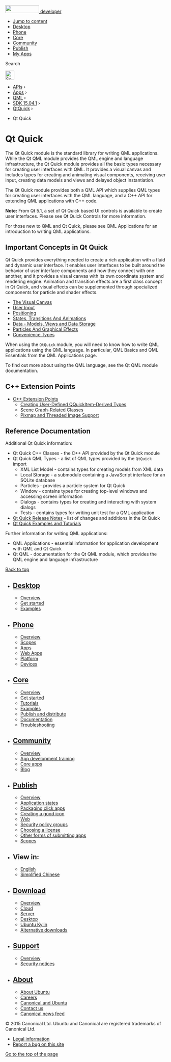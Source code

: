 <a href="https://developer.ubuntu.com/" class="logo-ubuntu"><img src="https://developer.ubuntu.com/assets/sites/ubuntu/latest/u/img/logos/logo-ubuntu-orange.svg" width="106" height="25" /> <span>developer</span></a>

-   [Jump to content](index.html#main-content)
-   [Desktop](https://developer.ubuntu.com/en/desktop/)
-   [Phone](https://developer.ubuntu.com/en/phone/)
-   [Core](https://developer.ubuntu.com/core)
-   [Community](https://developer.ubuntu.com/en/community/)
-   [Publish](https://developer.ubuntu.com/en/publish/)
-   [My Apps](https://myapps.developer.ubuntu.com/)

Search

<img src="https://developer.ubuntu.com/assets/sites/ubuntu/latest/u/img/search-white.svg" alt="Search" height="28" />

-   [APIs](../../../../index.html) ›
-   [Apps](../../../index.html) ›
-   [QML](../../index.html) ›
-   <a href="../index.html" class="sub-nav-item">SDK 15.04.1</a> ›
-   <a href="../QtQuick/index.html" class="sub-nav-item">QtQuick</a> ›

<!-- -->

-   Qt Quick

Qt Quick
========

<span class="subtitle"></span>
<span id="details"></span>
The Qt Quick module is the standard library for writing QML applications. While the Qt QML module provides the QML engine and language infrastructure, the Qt Quick module provides all the basic types necessary for creating user interfaces with QML. It provides a visual canvas and includes types for creating and animating visual components, receiving user input, creating data models and views and delayed object instantiation.

The Qt Quick module provides both a QML API which supplies QML types for creating user interfaces with the QML language, and a C++ API for extending QML applications with C++ code.

**Note:** From Qt 5.1, a set of Qt Quick based UI controls is available to create user interfaces. Please see Qt Quick Controls for more information.

For those new to QML and Qt Quick, please see QML Applications for an introduction to writing QML applications.

<span id="important-concepts-in-qt-quick"></span>
Important Concepts in Qt Quick
------------------------------

Qt Quick provides everything needed to create a rich application with a fluid and dynamic user interface. It enables user interfaces to be built around the behavior of user interface components and how they connect with one another, and it provides a visual canvas with its own coordinate system and rendering engine. Animation and transition effects are a first class concept in Qt Quick, and visual effects can be supplemented through specialized components for particle and shader effects.

-   [The Visual Canvas](../QtQuick.qtquick-visualcanvas-topic/index.html)
-   [User Input](../QtQuick.qtquick-input-topic/index.html)
-   [Positioning](../QtQuick.qtquick-positioning-topic/index.html)
-   [States, Transitions And Animations](../QtQuick.qtquick-statesanimations-topic/index.html)
-   [Data - Models, Views and Data Storage](../QtQuick.qtquick-modelviewsdata-topic/index.html)
-   [Particles And Graphical Effects](../QtQuick.qtquick-effects-topic/index.html)
-   [Convenience Types](../QtQuick.qtquick-convenience-topic/index.html)

When using the `QtQuick` module, you will need to know how to write QML applications using the QML language. In particular, QML Basics and QML Essentials from the QML Applications page.

To find out more about using the QML language, see the Qt QML module documentation.

<span id="c-extension-points"></span>
C++ Extension Points
--------------------

-   [C++ Extension Points](../QtQuick.qtquick-cppextensionpoints/index.html)
    -   [Creating User-Defined QQuickItem-Derived Types](../QtQuick.qtquick-cppextensionpoints/index.html#user-defined-qquickitem-derived-types)
    -   [Scene Graph-Related Classes](../QtQuick.qtquick-cppextensionpoints/index.html#scene-graph-related-classes)
    -   [Pixmap and Threaded Image Support](../QtQuick.qtquick-cppextensionpoints/index.html#pixmap-and-threaded-image-support)

<span id="reference-documentation"></span>
Reference Documentation
-----------------------

Additional Qt Quick information:

-   Qt Quick C++ Classes - the C++ API provided by the Qt Quick module
-   Qt Quick QML Types - a list of QML types provided by the `QtQuick` import
    -   XML List Model - contains types for creating models from XML data
    -   Local Storage - a submodule containing a JavaScript interface for an SQLite database
    -   Particles - provides a particle system for Qt Quick
    -   Window - contains types for creating top-level windows and accessing screen information
    -   Dialogs - contains types for creating and interacting with system dialogs
    -   Tests - contains types for writing unit test for a QML application
-   [Qt Quick Release Notes](../QtQuick.qtquick-releasenotes/index.html) - list of changes and additions in the Qt Quick
-   [Qt Quick Examples and Tutorials](../QtQuick.qtquick-codesamples/index.html)

Further information for writing QML applications:

-   QML Applications - essential information for application development with QML and Qt Quick
-   Qt QML - documentation for the Qt QML module, which provides the QML engine and language infrastructure

[Back to top](index.html#)

-   [Desktop](https://developer.ubuntu.com/en/desktop/)
    ---------------------------------------------------

    -   [Overview](https://developer.ubuntu.com/en/desktop/)
    -   [Get started](http://snapcraft.io/?utm_source=developer.ubuntu.com&utm_medium=devportal&utm_term=snaps%20snapcraft%20desktop&utm_content=menu&utm_campaign=duc_snappers)
    -   [Examples](https://github.com/ubuntu/snappy-playpen)

-   [Phone](https://developer.ubuntu.com/en/phone/)
    -----------------------------------------------

    -   [Overview](https://developer.ubuntu.com/en/phone/)
    -   [Scopes](https://developer.ubuntu.com/en/phone/scopes/)
    -   [Apps](https://developer.ubuntu.com/en/phone/apps/)
    -   [Web Apps](https://developer.ubuntu.com/en/phone/web/)
    -   [Platform](https://developer.ubuntu.com/en/phone/platform/)
    -   [Devices](https://developer.ubuntu.com/en/phone/devices/)

-   [Core](https://developer.ubuntu.com/core)
    -----------------------------------------

    -   [Overview](https://developer.ubuntu.com/core)
    -   [Get started](https://developer.ubuntu.com/core/get-started)
    -   [Tutorials](https://developer.ubuntu.com/core/tutorials)
    -   [Examples](https://developer.ubuntu.com/core/examples)
    -   [Publish and distribute](https://developer.ubuntu.com/core/publish-and-distribute)
    -   [Documentation](https://developer.ubuntu.com/core/documentation)
    -   [Troubleshooting](https://developer.ubuntu.com/core/troubleshooting)

-   [Community](https://developer.ubuntu.com/en/community/)
    -------------------------------------------------------

    -   [Overview](https://developer.ubuntu.com/en/community/)
    -   [App development training](https://developer.ubuntu.com/en/community/training/)
    -   [Core apps](https://developer.ubuntu.com/en/community/core-apps/)
    -   [Blog](https://developer.ubuntu.com/en/community/blog/)

-   [Publish](https://developer.ubuntu.com/en/publish/)
    ---------------------------------------------------

    -   [Overview](https://developer.ubuntu.com/en/publish/)
    -   [Application states](https://developer.ubuntu.com/en/publish/application-states/)
    -   [Packaging click apps](https://developer.ubuntu.com/en/publish/packaging-click-apps/)
    -   [Creating a good icon](https://developer.ubuntu.com/en/publish/creating-a-good-icon/)
    -   [Web](https://developer.ubuntu.com/en/publish/web/)
    -   [Security policy groups](https://developer.ubuntu.com/en/publish/security-policy-groups/)
    -   [Choosing a license](https://developer.ubuntu.com/en/publish/choosing-a-license/)
    -   [Other forms of submitting apps](https://developer.ubuntu.com/en/publish/other-forms-of-submitting-apps/)
    -   [Scopes](https://developer.ubuntu.com/en/publish/scopes/)

-   View in:
    --------

    -   [English](index.html "Change to language: English")
    -   [Simplified Chinese](index.html "Change to language: Simplified Chinese")

-   [Download](http://ubuntu.com/download/)
    ---------------------------------------

    -   [Overview](http://ubuntu.com/download)
    -   [Cloud](http://ubuntu.com/download/cloud)
    -   [Server](http://ubuntu.com/download/server)
    -   [Desktop](http://ubuntu.com/download/desktop)
    -   [Ubuntu Kylin](http://ubuntu.com/download/ubuntu-kylin)
    -   [Alternative downloads](http://ubuntu.com/download/alternative-downloads)

-   [Support](http://ubuntu.com/support/)
    -------------------------------------

    -   [Overview](http://ubuntu.com/support)
    -   [Security notices](http://www.ubuntu.com/usn/)

-   [About](http://ubuntu.com/about/)
    ---------------------------------

    -   [About Ubuntu](http://ubuntu.com/about/about-ubuntu)
    -   [Careers](http://www.canonical.com/careers)
    -   [Canonical and Ubuntu](http://ubuntu.com/about/canonical-and-ubuntu)
    -   [Contact us](http://ubuntu.com/about/contact-us)
    -   [Canonical news feed](http://insights.ubuntu.com/feed/)

© 2015 Canonical Ltd. Ubuntu and Canonical are registered trademarks of Canonical Ltd.

-   [Legal information](http://www.ubuntu.com/legal)
-   [Report a bug on this site](https://bugs.launchpad.net/developer-ubuntu-com/)

<span class="accessibility-aid">[Go to the top of the page](index.html#)</span>
